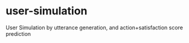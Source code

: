 # user-simulation
User Simulation by utterance generation, and action+satisfaction score prediction
